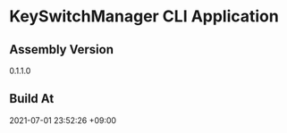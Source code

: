 KeySwitchManager CLI Application
==============================

## Assembly Version

0.1.1.0

## Build At

2021-07-01 23:52:26 +09:00
